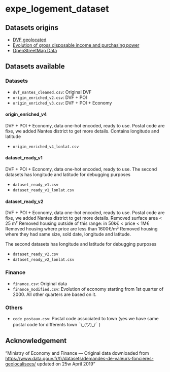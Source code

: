 # expe_logement_dataset

## Datasets origins

* [DVF geolocated](https://www.data.gouv.fr/fr/datasets/demandes-de-valeurs-foncieres-geolocalisees/)
* [Evolution of gross disposable income and purchasing power](https://www.insee.fr/fr/statistiques/2830166#graphique-figure1)
* [OpenStreetMap Data](https://download.geofabrik.de/europe/france/pays-de-la-loire.html)

## Datasets available

### Datasets

* `dvf_nantes_cleaned.csv`: Original DVF
* `origin_enriched_v2.csv`: DVF + POI
* `origin_enriched_v3.csv`: DVF + POI + Economy

#### origin_enriched_v4

DVF + POI + Economy, data one-hot encoded, ready to use.
Postal code are fixe, we added Nantes district to get more details.
Contains longitude and latitude
* `origin_enriched_v4_lonlat.csv`


#### dataset_ready_v1

DVF + POI + Economy, data one-hot encoded, ready to use.
The second datasets has longitude and latitude for debugging purposes
* `dataset_ready_v1.csv`
* `dataset_ready_v1_lonlat.csv` 

#### dataset_ready_v2

DVF + POI + Economy, data one-hot encoded, ready to use.
Postal code are fixe, we added Nantes district to get more details.
Removed surface area < 25 m²
Removed housing outside of this range: in 50k€ < price < 1M€
Removed housing where price are less than 1600€/m²
Removed housing where they had same size, sold date, longitude and latitude.

The second datasets has longitude and latitude for debugging purposes
* `dataset_ready_v2.csv`
* `dataset_ready_v2_lonlat.csv`

### Finance

* `finance.csv`: Original data
* `finance_modified.csv`: Evolution of economy starting from 1st quarter of 2000. All other quarters are based on it.

### Others

* `code_postaux.csv`: Postal code associated to town (yes we have same postal code for differents town ¯\\\_(ツ)\_/¯ )
  

## Acknowledgement

“Ministry of Economy and Finance — Original data downloaded from https://www.data.gouv.fr/fr/datasets/demandes-de-valeurs-foncieres-geolocalisees/ updated on 25w April 2019”